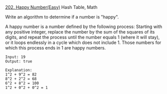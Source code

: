 [202. Happy Number(Easy)](https://leetcode.com/problems/happy-number/)
Hash Table, Math

Write an algorithm to determine if a number is "happy".

A happy number is a number defined by the following process:
Starting with any positive integer,
replace the number by the sum of the squares of its digits,
and repeat the process until the number equals 1 (where it will stay),
or it loops endlessly in a cycle which does not include 1.
Those numbers for which this process ends in 1 are happy numbers.

```
Input: 19
Output: true

Explanation:
1^2 + 9^2 = 82
8^2 + 2^2 = 68
6^2 + 8^2 = 100
1^2 + 0^2 + 0^2 = 1
```